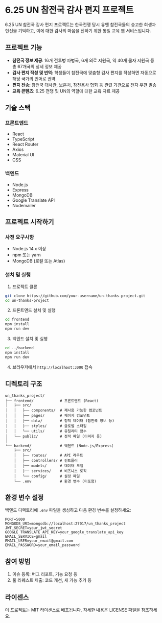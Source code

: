 # 6.25 UN 참전국 감사 편지 프로젝트

6.25 UN 참전국 감사 편지 프로젝트는 한국전쟁 당시 유엔 참전국들의 숭고한 희생과 헌신을 기억하고, 이에 대한 감사의 마음을 전하기 위한 통일 교육 웹 서비스입니다.

## 프로젝트 기능

- **참전국 정보 제공**: 16개 전투병 파병국, 6개 의료 지원국, 약 40개 물자 지원국 등 총 67개국의 상세 정보 제공
- **감사 편지 작성 및 번역**: 학생들이 참전국에 맞춤형 감사 편지를 작성하면 자동으로 해당 국가의 언어로 번역
- **편지 전송**: 참전국 대사관, 보훈처, 참전용사 협회 등 관련 기관으로 전자 우편 발송
- **교육 콘텐츠**: 6.25 전쟁 및 UN의 역할에 대한 교육 자료 제공

## 기술 스택

### 프론트엔드
- React
- TypeScript
- React Router
- Axios
- Material UI
- CSS

### 백엔드
- Node.js
- Express
- MongoDB
- Google Translate API
- Nodemailer

## 프로젝트 시작하기

### 사전 요구사항
- Node.js 14.x 이상
- npm 또는 yarn
- MongoDB (로컬 또는 Atlas)

### 설치 및 실행

1. 프로젝트 클론
```bash
git clone https://github.com/your-username/un-thanks-project.git
cd un-thanks-project
```

2. 프론트엔드 설치 및 실행
```bash
cd frontend
npm install
npm run dev
```

3. 백엔드 설치 및 실행
```bash
cd ../backend
npm install
npm run dev
```

4. 브라우저에서 `http://localhost:3000` 접속

## 디렉토리 구조

```
un_thanks_project/
├── frontend/            # 프론트엔드 (React)
│   ├── src/
│   │   ├── components/  # 재사용 가능한 컴포넌트
│   │   ├── pages/       # 페이지 컴포넌트
│   │   ├── data/        # 정적 데이터 (참전국 정보 등)
│   │   ├── styles/      # 글로벌 스타일
│   │   └── utils/       # 유틸리티 함수
│   └── public/          # 정적 파일 (이미지 등)
│
└── backend/             # 백엔드 (Node.js/Express)
    ├── src/
    │   ├── routes/      # API 라우트
    │   ├── controllers/ # 컨트롤러
    │   ├── models/      # 데이터 모델
    │   ├── services/    # 비즈니스 로직
    │   └── config/      # 설정 파일
    └── .env             # 환경 변수 (미포함)
```

## 환경 변수 설정

백엔드 디렉토리에 `.env` 파일을 생성하고 다음 환경 변수를 설정하세요:

```
PORT=5000
MONGODB_URI=mongodb://localhost:27017/un_thanks_project
JWT_SECRET=your_jwt_secret
GOOGLE_TRANSLATE_API_KEY=your_google_translate_api_key
EMAIL_SERVICE=gmail
EMAIL_USER=your_email@gmail.com
EMAIL_PASSWORD=your_email_password
```

## 참여 방법

1. 이슈 등록: 버그 리포트, 기능 요청 등
2. 풀 리퀘스트 제출: 코드 개선, 새 기능 추가 등

## 라이센스

이 프로젝트는 MIT 라이센스로 배포됩니다. 자세한 내용은 [LICENSE](LICENSE) 파일을 참조하세요.
